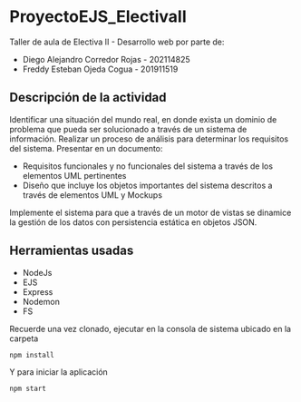 # ProyectoEJS_ElectivaII

Taller de aula de Electiva II - Desarrollo web por parte de:
- Diego Alejandro Corredor Rojas - 202114825
- Freddy Esteban Ojeda Cogua - 201911519

## Descripción de la actividad
Identificar una situación del mundo real, en donde exista un dominio de problema que pueda ser solucionado a través
de un sistema de información. Realizar un proceso de análisis para determinar los requisitos del sistema.
Presentar en un documento:
- Requisitos funcionales y no funcionales del sistema a través de los elementos UML pertinentes
- Diseño que incluye los objetos importantes del sistema descritos a través de elementos UML y Mockups

Implemente el sistema para que a través de un motor de vistas se dinamice la gestión de los datos con persistencia
estática en objetos JSON.

## Herramientas usadas
- NodeJs
- EJS
- Express
- Nodemon
- FS

Recuerde una vez clonado, ejecutar en la consola de sistema ubicado en la carpeta

```
npm install
```

Y para iniciar la aplicación
```
npm start
```